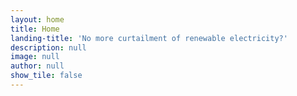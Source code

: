```yaml
---
layout: home
title: Home
landing-title: 'No more curtailment of renewable electricity?'
description: null
image: null
author: null
show_tile: false
---
```


